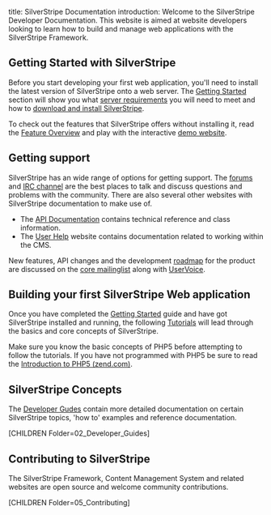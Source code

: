 title: SilverStripe Documentation
introduction: Welcome to the SilverStripe Developer Documentation. This website is aimed at website developers looking to learn how to build and manage web applications with the SilverStripe Framework.

## Getting Started with SilverStripe

Before you start developing your first web application, you'll need to install the latest version of SilverStripe onto 
a web server. The [Getting Started](/getting_started) section will show you what 
[server requirements](/getting_started/server_requirements) you will need to meet and how to 
[download and install SilverStripe](/getting_started/installation).

To check out the features that SilverStripe offers without installing it, read the [Feature Overview](http://www.silverstripe.org/software/) 
and play with the interactive [demo website](http://demo.silverstripe.org/).

##  Getting support

SilverStripe has an wide range of options for getting support. The [forums](http://www.silverstripe.org/community/forums/) 
and [IRC channel](http://irc.silverstripe.org/) are the best places to talk and discuss questions and problems with the
community. There are also several other websites with SilverStripe documentation to make use of. 

* The [API Documentation](http://api.silverstripe.org/) contains technical reference and class information. 
* The [User Help](http://userhelp.silverstripe.com) website contains documentation related to working within the CMS. 

New features, API changes and the development [roadmap](http://www.silverstripe.org/software/roadmap/) for the product are 
discussed on the [core mailinglist](https://groups.google.com/forum/#!forum/silverstripe-dev) along with 
[UserVoice](http://silverstripe.uservoice.com/forums/251266-new-features).


## Building your first SilverStripe Web application

Once you have completed the [Getting Started](/getting_started) guide and have got SilverStripe
installed and running, the following [Tutorials](http://silverstripe.org/learn/lessons) will lead through the basics and core concepts of 
SilverStripe.

Make sure you know the basic concepts of PHP5 before attempting to follow the tutorials. If you have not programmed with PHP5 be sure to read the [Introduction to PHP5 (zend.com)](http://devzone.zend.com/6/php-101--php-for-the-absolute-beginner).


## SilverStripe Concepts

The [Developer Gudes](/developer_guides) contain more detailed documentation on certain SilverStripe topics, 'how to'
examples and reference documentation.

[CHILDREN Folder=02_Developer_Guides]

## Contributing to SilverStripe

The SilverStripe Framework, Content Management System and related websites are open source and welcome community 
contributions.

[CHILDREN Folder=05_Contributing]
